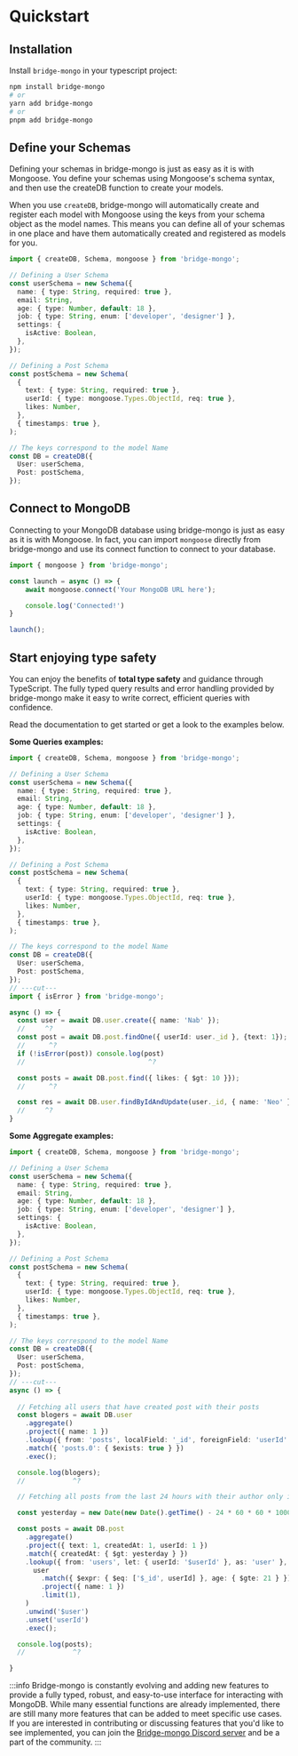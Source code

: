 # Quickstart

## Installation

Install `bridge-mongo` in your typescript project:

```bash title='terminal'
npm install bridge-mongo
# or
yarn add bridge-mongo
# or
pnpm add bridge-mongo
```

## Define your Schemas

Defining your schemas in bridge-mongo is just as easy as it is with Mongoose. You define your schemas using Mongoose's schema syntax, and then use the createDB function to create your models.

When you use `createDB`, bridge-mongo will automatically create and register each model with Mongoose using the keys from your schema object as the model names. This means you can define all of your schemas in one place and have them automatically created and registered as models for you.

```ts twoslash title='index.ts'
import { createDB, Schema, mongoose } from 'bridge-mongo';

// Defining a User Schema
const userSchema = new Schema({
  name: { type: String, required: true },
  email: String,
  age: { type: Number, default: 18 },
  job: { type: String, enum: ['developer', 'designer'] },
  settings: {
    isActive: Boolean,
  },
});

// Defining a Post Schema
const postSchema = new Schema(
  {
    text: { type: String, required: true },
    userId: { type: mongoose.Types.ObjectId, req: true },
    likes: Number,
  },
  { timestamps: true },
);

// The keys correspond to the model Name
const DB = createDB({
  User: userSchema,
  Post: postSchema,
});
```

## Connect to MongoDB

Connecting to your MongoDB database using bridge-mongo is just as easy as it is with Mongoose. In fact, you can import `mongoose` directly from bridge-mongo and use its connect function to connect to your database.

```ts twoslash title='index.ts'
import { mongoose } from 'bridge-mongo';

const launch = async () => {
    await mongoose.connect('Your MongoDB URL here');

    console.log('Connected!')
}

launch();
```


## Start enjoying type safety

You can enjoy the benefits of **total type safety** and guidance through TypeScript. The fully typed query results and error handling provided by bridge-mongo make it easy to write correct, efficient queries with confidence.

 Read the documentation to get started or get a look to the examples below.

**Some Queries examples:**

```ts twoslash title='index.ts'
import { createDB, Schema, mongoose } from 'bridge-mongo';

// Defining a User Schema
const userSchema = new Schema({
  name: { type: String, required: true },
  email: String,
  age: { type: Number, default: 18 },
  job: { type: String, enum: ['developer', 'designer'] },
  settings: {
    isActive: Boolean,
  },
});

// Defining a Post Schema
const postSchema = new Schema(
  {
    text: { type: String, required: true },
    userId: { type: mongoose.Types.ObjectId, req: true },
    likes: Number,
  },
  { timestamps: true },
);

// The keys correspond to the model Name
const DB = createDB({
  User: userSchema,
  Post: postSchema,
});
// ---cut---
import { isError } from 'bridge-mongo';

async () => {
  const user = await DB.user.create({ name: 'Nab' });
  //     ^?
  const post = await DB.post.findOne({ userId: user._id }, {text: 1});
  //      ^?
  if (!isError(post)) console.log(post)
  //                               ^?

  const posts = await DB.post.find({ likes: { $gt: 10 }});
  //      ^?

  const res = await DB.user.findByIdAndUpdate(user._id, { name: 'Neo' }, { projection: { name: 1 } })
  //     ^?
}
```

**Some Aggregate examples:**

```ts twoslash title='index.ts'
import { createDB, Schema, mongoose } from 'bridge-mongo';

// Defining a User Schema
const userSchema = new Schema({
  name: { type: String, required: true },
  email: String,
  age: { type: Number, default: 18 },
  job: { type: String, enum: ['developer', 'designer'] },
  settings: {
    isActive: Boolean,
  },
});

// Defining a Post Schema
const postSchema = new Schema(
  {
    text: { type: String, required: true },
    userId: { type: mongoose.Types.ObjectId, req: true },
    likes: Number,
  },
  { timestamps: true },
);

// The keys correspond to the model Name
const DB = createDB({
  User: userSchema,
  Post: postSchema,
});
// ---cut---
async () => {
  
  // Fetching all users that have created post with their posts
  const blogers = await DB.user
    .aggregate()
    .project({ name: 1 })
    .lookup({ from: 'posts', localField: '_id', foreignField: 'userId' })
    .match({ 'posts.0': { $exists: true } })
    .exec();

  console.log(blogers);
  //            ^?

  // Fetching all posts from the last 24 hours with their author only if he's >= 21 years old

  const yesterday = new Date(new Date().getTime() - 24 * 60 * 60 * 1000);

  const posts = await DB.post
    .aggregate()
    .project({ text: 1, createdAt: 1, userId: 1 })
    .match({ createdAt: { $gt: yesterday } })
    .lookup({ from: 'users', let: { userId: '$userId' }, as: 'user' }, (user, { userId }) =>
      user
        .match({ $expr: { $eq: ['$_id', userId] }, age: { $gte: 21 } })
        .project({ name: 1 })
        .limit(1),
    )
    .unwind('$user')
    .unset('userId')
    .exec();

  console.log(posts);
  //            ^?

}
```

:::info
Bridge-mongo is constantly evolving and adding new features to provide a fully typed, robust, and easy-to-use interface for interacting with MongoDB. While many essential functions are already implemented, there are still many more features that can be added to meet specific use cases. If you are interested in contributing or discussing features that you'd like to see implemented, you can join the [Bridge-mongo Discord server](https://discord.com/invite/yxjrwm7Bfr) and be a part of the community.
:::
